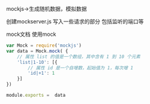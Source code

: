 mockjs->生成随机数据，模拟数据

创建mockserver.js
写入一些请求的部分
包括监听的端口等


mock文档
使用mock
```js
var Mock = require('mockjs')
var data = Mock.mock( {
    // 属性 list 的值是一个数组，其中含有 1 到 10 个元素
    'list|1-10': [{
        // 属性 id 是一个自增数，起始值为 1，每次增 1
        'id|+1': 1
    }]
})

module.exports =  data
```
```
```
